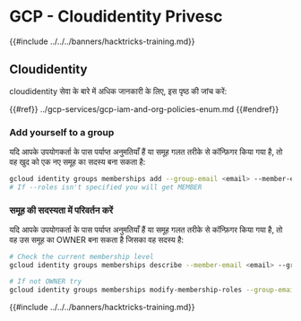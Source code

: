 # GCP - Cloudidentity Privesc

{{#include ../../../banners/hacktricks-training.md}}

## Cloudidentity

cloudidentity सेवा के बारे में अधिक जानकारी के लिए, इस पृष्ठ की जांच करें:

{{#ref}}
../gcp-services/gcp-iam-and-org-policies-enum.md
{{#endref}}

### Add yourself to a group

यदि आपके उपयोगकर्ता के पास पर्याप्त अनुमतियाँ हैं या समूह गलत तरीके से कॉन्फ़िगर किया गया है, तो वह खुद को एक नए समूह का सदस्य बना सकता है:
```bash
gcloud identity groups memberships add --group-email <email> --member-email <email> [--roles OWNER]
# If --roles isn't specified you will get MEMBER
```
### समूह की सदस्यता में परिवर्तन करें

यदि आपके उपयोगकर्ता के पास पर्याप्त अनुमतियाँ हैं या समूह गलत तरीके से कॉन्फ़िगर किया गया है, तो वह उस समूह का OWNER बना सकता है जिसका वह सदस्य है:
```bash
# Check the current membership level
gcloud identity groups memberships describe --member-email <email> --group-email <email>

# If not OWNER try
gcloud identity groups memberships modify-membership-roles --group-email <email> --member-email <email> --add-roles=OWNER
```
{{#include ../../../banners/hacktricks-training.md}}
